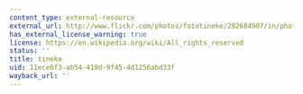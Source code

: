 ```yaml
---
content_type: external-resource
external_url: http://www.flickr.com/photos/fototineke/282684907/in/photostream/
has_external_license_warning: true
license: https://en.wikipedia.org/wiki/All_rights_reserved
status: ''
title: tineke
uid: 11ece6f3-ab54-410d-9f45-4d1256abd33f
wayback_url: ''
---
```

